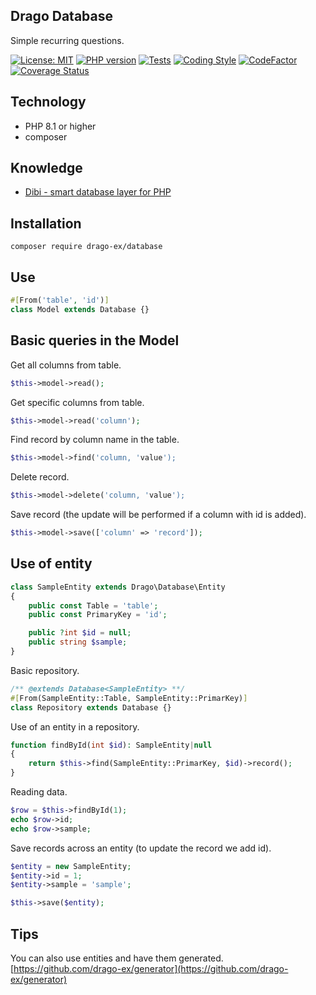 ## Drago Database
Simple recurring questions.

[![License: MIT](https://img.shields.io/badge/License-MIT-yellow.svg)](https://raw.githubusercontent.com/drago-ex/database/master/license.md)
[![PHP version](https://badge.fury.io/ph/drago-ex%2Fdatabase.svg)](https://badge.fury.io/ph/drago-ex%2Fdatabase)
[![Tests](https://github.com/drago-ex/database/actions/workflows/tests.yml/badge.svg)](https://github.com/drago-ex/database/actions/workflows/tests.yml)
[![Coding Style](https://github.com/drago-ex/database/actions/workflows/coding-style.yml/badge.svg)](https://github.com/drago-ex/database/actions/workflows/coding-style.yml)
[![CodeFactor](https://www.codefactor.io/repository/github/drago-ex/database/badge)](https://www.codefactor.io/repository/github/drago-ex/database)
[![Coverage Status](https://coveralls.io/repos/github/drago-ex/database/badge.svg?branch=master)](https://coveralls.io/github/drago-ex/database?branch=master)

## Technology
- PHP 8.1 or higher
- composer

## Knowledge
- [Dibi - smart database layer for PHP](https://github.com/dg/dibi)

## Installation
```
composer require drago-ex/database
```

## Use
```php
#[From('table', 'id')]
class Model extends Database {}
```

## Basic queries in the Model

Get all columns from table.
```php
$this->model->read();
```

Get specific columns from table.
```php
$this->model->read('column');
```

Find record by column name in the table.
```php
$this->model->find('column, 'value');
```

Delete record.
```php
$this->model->delete('column, 'value');
```

Save record (the update will be performed if a column with id is added).
```php
$this->model->save(['column' => 'record']);
```

## Use of entity
```php
class SampleEntity extends Drago\Database\Entity
{
	public const Table = 'table';
	public const PrimaryKey = 'id';

	public ?int $id = null;
	public string $sample;
}
```

Basic repository.
```php
/** @extends Database<SampleEntity> **/
#[From(SampleEntity::Table, SampleEntity::PrimarKey)]
class Repository extends Database {}
```

Use of an entity in a repository.
```php
function findById(int $id): SampleEntity|null
{
	return $this->find(SampleEntity::PrimarKey, $id)->record();
}
```

Reading data.
```php
$row = $this->findById(1);
echo $row->id;
echo $row->sample;
```

Save records across an entity (to update the record we add id).
```php
$entity = new SampleEntity;
$entity->id = 1;
$entity->sample = 'sample';

$this->save($entity);
```

## Tips
You can also use entities and have them generated. [https://github.com/drago-ex/generator](https://github.com/drago-ex/generator)
